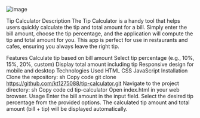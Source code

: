![image](https://github.com/kt1275088/Tip-Calculator/assets/140021793/f57f2074-bf62-4553-b681-767634c6f3e9)


Tip Calculator
Description
The Tip Calculator is a handy tool that helps users quickly calculate the tip and total amount for a bill. Simply enter the bill amount, choose the tip percentage, and the application will compute the tip and total amount for you. This app is perfect for use in restaurants and cafes, ensuring you always leave the right tip.

Features
Calculate tip based on bill amount
Select tip percentage (e.g., 10%, 15%, 20%, custom)
Display total amount including tip
Responsive design for mobile and desktop
Technologies Used
HTML
CSS
JavaScript
Installation
Clone the repository:
sh
Copy code
git clone https://github.com/kt1275088/tip-calculator.git
Navigate to the project directory:
sh
Copy code
cd tip-calculator
Open index.html in your web browser.
Usage
Enter the bill amount in the input field.
Select the desired tip percentage from the provided options.
The calculated tip amount and total amount (bill + tip) will be displayed automatically.
